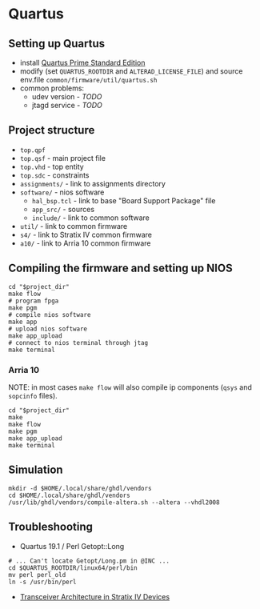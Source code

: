 # Quartus

## Setting up Quartus

- install [Quartus Prime Standard Edition](http://fpgasoftware.intel.com/?edition=standard)
- modify (set `QUARTUS_ROOTDIR` and `ALTERAD_LICENSE_FILE`) and source env.file `common/firmware/util/quartus.sh`
- common problems:
    - udev version - _TODO_
    - jtagd service - _TODO_

## Project structure

- `top.qpf`
- `top.qsf` - main project file
- `top.vhd` - top entity
- `top.sdc` - constraints
- `assignments/` - link to assignments directory
- `software/` - nios software
    - `hal_bsp.tcl` - link to base "Board Support Package" file
    - `app_src/` - sources
    - `include/` - link to common software
- `util/` - link to common firmware
- `s4/` - link to Stratix IV common firmware
- `a10/` - link to Arria 10 common firmware

## Compiling the firmware and setting up NIOS

```
cd "$project_dir"
make flow
# program fpga
make pgm
# compile nios software
make app
# upload nios software
make app_upload
# connect to nios terminal through jtag
make terminal
```

### Arria 10

NOTE: in most cases `make flow` will also compile ip components (`qsys` and `sopcinfo` files).

```console
cd "$project_dir"
make
make flow
make pgm
make app_upload
make terminal
```



## Simulation

```
mkdir -d $HOME/.local/share/ghdl/vendors
cd $HOME/.local/share/ghdl/vendors
/usr/lib/ghdl/vendors/compile-altera.sh --altera --vhdl2008
```



## Troubleshooting

- Quartus 19.1 / Perl Getopt::Long

```
# ... Can't locate Getopt/Long.pm in @INC ...
cd $QUARTUS_ROOTDIR/linux64/perl/bin
mv perl perl_old
ln -s /usr/bin/perl
```

- [Transceiver Architecture in Stratix IV Devices](https://www.intel.com/content/dam/www/programmable/us/en/pdfs/literature/hb/stratix-iv/stx4_siv52001.pdf)

